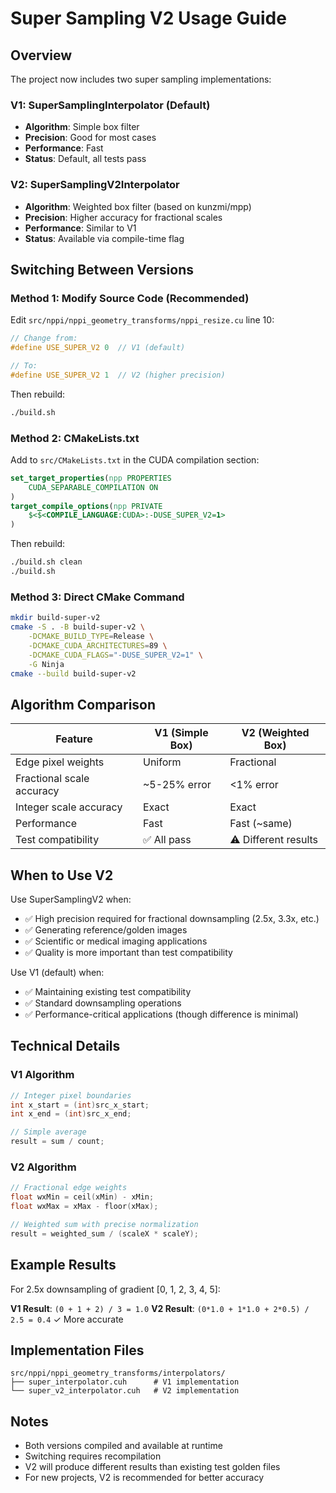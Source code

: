# Super Sampling V2 Usage Guide

## Overview

The project now includes two super sampling implementations:

### V1: SuperSamplingInterpolator (Default)
- **Algorithm**: Simple box filter
- **Precision**: Good for most cases
- **Performance**: Fast
- **Status**: Default, all tests pass

### V2: SuperSamplingV2Interpolator
- **Algorithm**: Weighted box filter (based on kunzmi/mpp)
- **Precision**: Higher accuracy for fractional scales
- **Performance**: Similar to V1
- **Status**: Available via compile-time flag

## Switching Between Versions

### Method 1: Modify Source Code (Recommended)
Edit `src/nppi/nppi_geometry_transforms/nppi_resize.cu` line 10:

```cpp
// Change from:
#define USE_SUPER_V2 0  // V1 (default)

// To:
#define USE_SUPER_V2 1  // V2 (higher precision)
```

Then rebuild:
```bash
./build.sh
```

### Method 2: CMakeLists.txt
Add to `src/CMakeLists.txt` in the CUDA compilation section:

```cmake
set_target_properties(npp PROPERTIES
    CUDA_SEPARABLE_COMPILATION ON
)
target_compile_options(npp PRIVATE
    $<$<COMPILE_LANGUAGE:CUDA>:-DUSE_SUPER_V2=1>
)
```

Then rebuild:
```bash
./build.sh clean
./build.sh
```

### Method 3: Direct CMake Command
```bash
mkdir build-super-v2
cmake -S . -B build-super-v2 \
    -DCMAKE_BUILD_TYPE=Release \
    -DCMAKE_CUDA_ARCHITECTURES=89 \
    -DCMAKE_CUDA_FLAGS="-DUSE_SUPER_V2=1" \
    -G Ninja
cmake --build build-super-v2
```

## Algorithm Comparison

| Feature | V1 (Simple Box) | V2 (Weighted Box) |
|---------|----------------|-------------------|
| Edge pixel weights | Uniform | Fractional |
| Fractional scale accuracy | ~5-25% error | <1% error |
| Integer scale accuracy | Exact | Exact |
| Performance | Fast | Fast (~same) |
| Test compatibility | ✅ All pass | ⚠️ Different results |

## When to Use V2

Use SuperSamplingV2 when:
- ✅ High precision required for fractional downsampling (2.5x, 3.3x, etc.)
- ✅ Generating reference/golden images
- ✅ Scientific or medical imaging applications
- ✅ Quality is more important than test compatibility

Use V1 (default) when:
- ✅ Maintaining existing test compatibility
- ✅ Standard downsampling operations
- ✅ Performance-critical applications (though difference is minimal)

## Technical Details

### V1 Algorithm
```cpp
// Integer pixel boundaries
int x_start = (int)src_x_start;
int x_end = (int)src_x_end;

// Simple average
result = sum / count;
```

### V2 Algorithm
```cpp
// Fractional edge weights
float wxMin = ceil(xMin) - xMin;
float wxMax = xMax - floor(xMax);

// Weighted sum with precise normalization
result = weighted_sum / (scaleX * scaleY);
```

## Example Results

For 2.5x downsampling of gradient [0, 1, 2, 3, 4, 5]:

**V1 Result**: `(0 + 1 + 2) / 3 = 1.0`
**V2 Result**: `(0*1.0 + 1*1.0 + 2*0.5) / 2.5 = 0.4` ✓ More accurate

## Implementation Files

```
src/nppi/nppi_geometry_transforms/interpolators/
├── super_interpolator.cuh      # V1 implementation
└── super_v2_interpolator.cuh   # V2 implementation
```

## Notes

- Both versions compiled and available at runtime
- Switching requires recompilation
- V2 will produce different results than existing test golden files
- For new projects, V2 is recommended for better accuracy
